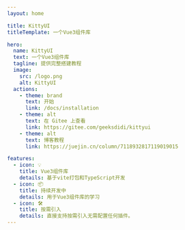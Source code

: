```yaml
---
layout: home

title: KittyUI
titleTemplate: 一个Vue3组件库

hero:
  name: KittyUI
  text: 一个Vue3组件库
  tagline: 提供完整搭建教程
  image:
    src: /logo.png
    alt: KittyUI
  actions:
    - theme: brand
      text: 开始
      link: /docs/installation
    - theme: alt
      text: 在 Gitee 上查看
      link: https://gitee.com/geeksdidi/kittyui
    - theme: alt
      text: 博客教程
      link: https://juejin.cn/column/7118932817119019015

features:
  - icon: 💡
    title: Vue3组件库
    details: 基于vite打包和TypeScript开发
  - icon: 📦
    title: 持续开发中
    details: 用于Vue3组件库的学习
  - icon: 🛠️
    title: 按需引入
    details: 直接支持按需引入无需配置任何插件。
---
```

